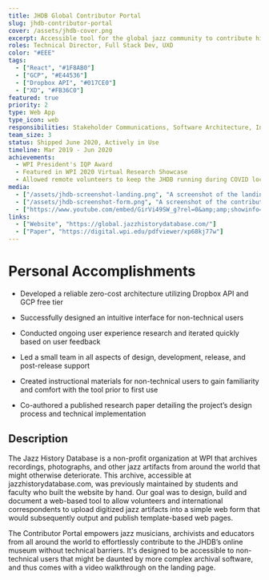 ```yaml
---
title: JHDB Global Contributor Portal
slug: jhdb-contributor-portal
cover: /assets/jhdb-cover.png
excerpt: Accessible tool for the global jazz community to contribute historical artifacts and digital exhibits to the Jazz History Database.
roles: Technical Director, Full Stack Dev, UXD
color: "#EEE"
tags:
  - ["React", "#1F8AB0"]
  - ["GCP", "#E44536"]
  - ["Dropbox API", "#017CE0"]
  - ["XD", "#FB36C0"]
featured: true
priority: 2
type: Web App
type_icon: web
responsibilities: Stakeholder Communications, Software Architecture, Interaction Design
team_size: 3
status: Shipped June 2020, Actively in Use
timeline: Mar 2019 - Jun 2020
achievements:
  - WPI President's IQP Award
  - Featured in WPI 2020 Virtual Research Showcase
  - Allowed remote volunteers to keep the JHDB running during COVID lockdown
media:
  - ["/assets/jhdb-screenshot-landing.png", "A screenshot of the landing page of the contributor portal"]
  - ["/assets/jhdb-screenshot-form.png", "A screenshot of the contributor portal exhibit editor"]
  - ["https://www.youtube.com/embed/GirVi49SW_g?rel=0&amp;amp;showinfo=0&amp;autoplay=0&amp;loop=0"]
links:
  - ["Website", "https://global.jazzhistorydatabase.com/"]
  - ["Paper", "https://digital.wpi.edu/pdfviewer/xp68kj77w"]
---
```

# Personal Accomplishments
- Developed a reliable zero-cost architecture utilizing Dropbox API and GCP free tier

- Successfully designed an intuitive interface for non-technical users

- Conducted ongoing user experience research and iterated quickly based on user feedback

- Led a small team in all aspects of design, development, release, and post-release support

- Created instructional materials for non-technical users to gain familiarity and comfort with the tool prior to first use

- Co-authored a published research paper detailing the project’s design process and technical implementation


## Description

The Jazz History Database is a non-profit organization at WPI that archives recordings, photographs, and other jazz artifacts from around the world that might otherwise deteriorate. This archive, accessible at jazzhistorydatabase.com, was previously maintained by students and faculty who built the website by hand. Our goal was to design, build and document a web-based tool to allow volunteers and international correspondents to upload digitized jazz artifacts into a simple web form that would subsequently output and publish template-based web pages.

The Contributor Portal empowers jazz musicians, archivists and educators from all around the world to effortlessly contribute to the JHDB’s online museum without technical barriers. It's designed to be accessible to non-technical users that might be daunted by more complex archival software, and thus comes with a video walkthrough on the landing page.